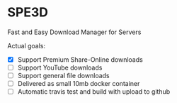# SPE3D
Fast and Easy Download Manager for Servers

Actual goals:
- [X] Support Premium Share-Online downloads
- [ ] Support YouTube downloads
- [ ] Support general file downloads
- [ ] Delivered as small 10mb docker container
- [ ] Automatic travis test and build with upload to github
